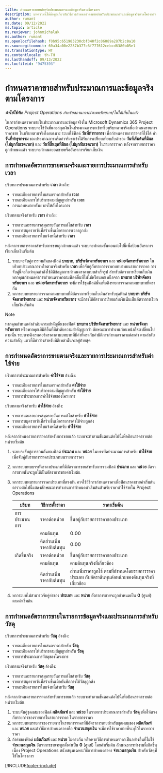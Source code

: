 ```yaml
---
title: กำหนดราคาขายสำหรับประมาณการและข้อมูลจริงตามโครงการ
description: บทความนี้ให้ข้อมูลเกี่ยวกับวิธีการกำหนดราคาขายสำหรับประมาณการและข้อมูลจริงตามโครงการ
author: rumant
ms.date: 09/12/2022
ms.topic: article
ms.reviewer: johnmichalak
ms.author: rumant
ms.openlocfilehash: f0b95c651983230cbf340f2c06089a287b2c8a10
ms.sourcegitcommit: 60a34a00e2237b377c6f777612cebcd6380b05e1
ms.translationtype: HT
ms.contentlocale: th-TH
ms.lasthandoff: 09/13/2022
ms.locfileid: "9475393"
---
```

#  <a name="determine-sales-prices-for-project-based-estimates-and-actuals"></a>กำหนดราคาขายสำหรับประมาณการและข้อมูลจริงตามโครงการ

_**นำไปใช้กับ:** Project Operations สำหรับสถานการณ์ตามทรัพยากร/ไม่ได้เก็บในคลัง_

ในการกำหนดราคาขายในประมาณการและข้อมูลจริงใน Microsoft Dynamics 365 Project Operations ระบบจะใช้วันที่และสกุลเงินในประมาณการขาเข้าหรือบริบทตามจริงเพื่อกำหนดรายการราคาขาย ในบริบทตามจริงโดยเฉพาะ ระบบใช้ฟิลด์ **วันที่ทำรายการ** เพื่อกำหนดรายการราคาที่ใช้ได้ ค่า **วันที่ทำธุรกรรม** ของประมาณการหรือค่าจริงขาเข้าได้รับการเปรียบเทียบกับค่าของ **วันที่เริ่มต้นที่มีผล (ไม่ผูกกับเขตเวลา)** และ **วันที่สิ้นสุดที่มีผล (ไม่ผูกกับเขตเวลา)** ในรายการราคา หลังจากรายการราคาถูกกำหนดแล้ว ระบบจะกำหนดยอดขายหรืออัตราการเรียกเก็บเงิน

## <a name="determining-sales-rates-on-actual-and-estimate-lines-for-time"></a>การกำหนดอัตราการขายตามจริงและรายการประมาณการสำหรับเวลา

บริบทการประมาณการสำหรับ **เวลา** อ้างถึง:

- รายละเอียดรายการใบเสนอราคาสำหรับ **เวลา**
- รายละเอียดการให้บริการตามสัญญาสำหรับ **เวลา**
- การมอบหมายทรัพยากรให้กับโครงการ

บริบทตามจริงสำหรับ **เวลา** อ้างถึง:

- รายการและรายการสมุดรายวันการแก้ไขสำหรับ **เวลา**
- รายการสมุดรายวันที่สร้างขึ้นเมื่อรายการเวลาถูกส่ง
- รายละเอียดรายการใบแจ้งหนี้สำหรับ **เวลา** 

หลังจากรายการราคาสำหรับการขายถูกกำหนดแล้ว ระบบจะทำตามขั้นตอนต่อไปนี้เพื่อป้อนอัตราการเรียกเก็บเงินเริ่มต้น

1. ระบบจะจับคู่การรวมกันของฟิลด์ **บทบาท**, **บริษัทจัดหาทรัพยากร** และ **หน่วยจัดหาทรัพยากร** ในบริบทประมาณการหรือตามจริงสำหรับ **เวลา** เพื่อจับคู่กับรายการราคาบทบาทบนรายการราคา การจับคู่นี้จะถือว่าคุณกำลังใช้มิติข้อมูลการกำหนดราคาแบบสำเร็จรูป สำหรับอัตราการเรียกเก็บเงิน หากคุณกำหนดค่าการกำหนดราคาตามฟิลด์อื่นที่ไม่ใช่หรือนอกเหนือจาก **บทบาท** **บริษัทจัดหาทรัพยากร** และ **หน่วยจัดหาทรัพยากร** จะมีการใช้ชุดฟิลด์นั้นเพื่อดึงรายการราคาตามบทบาทที่ตรงกัน
1. หากระบบพบรายการราคาตามบทบาทที่มีอัตราการเรียกเก็บเงินสำหรับชุดฟิลด์ **บทบาท** **บริษัทจัดหาทรัพยากร** และ **หน่วยจัดหาทรัพยากร** จะมีการใช้อัตราการเรียกเก้บเงินนั้นเป็นอัตราการเรียกเก็บเงินเริ่มต้น

> [!NOTE]
> หากคุณกำหนดค่าลำดับความสำคัญอื่นของฟิลด์ **บทบาท** **บริษัทจัดหาทรัพยากร** และ **หน่วยจัดหาทรัพยากร** หรือหากคุณมีมิติอื่นที่มีลำดับความสำคัญสูงกว่า ลักษณะการทำงานก่อนหน้าก็จะเปลี่ยนไปตามนั้น ระบบจะดึงเรกคอร์ดราคาตามบทบาทที่มีค่าที่ตรงกับค่ามิติการกำหนดราคาแต่ละค่า ตามลำดับความสำคัญ แถวที่มีค่าว่างสำหรับมิติเหล่านั้นจะอยู่ท้ายสุด

## <a name="determining-sales-rates-on-actual-and-estimate-lines-for-expense"></a>การกำหนดอัตราการขายตามจริงและรายการประมาณการสำหรับค่าใช้จ่าย

บริบทการประมาณการสำหรับ **ค่าใช้จ่าย** อ้างถึง:

- รายละเอียดรายการใบเสนอราคาสำหรับ **ค่าใช้จ่าย**
- รายละเอียดการให้บริการตามสัญญาสำหรับ **ค่าใช้จ่าย**
- รายการประมาณการค่าใช้จ่ายของโครงการ

บริบทตามจริงสำหรับ **ค่าใช้จ่าย** อ้างถึง:

- รายการและรายการสมุดรายวันการแก้ไขสำหรับ **ค่าใช้จ่าย**
- รายการสมุดรายวันที่สร้างขึ้นเมื่อรายการค่าใช้จ่ายถูกส่ง
- รายละเอียดรายการใบแจ้งหนี้สำหรับ **ค่าใช้จ่าย** 

หลังจากกำหนดรายการราคาสำหรับการขายแล้ว ระบบจะทำตามขั้นตอนต่อไปนี้เพื่อป้อนราคาขายต่อหน่วยเริ่มต้น

1. ระบบจะจับคู่การรวมกันของฟิลด์ **ประเภท** และ **หน่วย** ในบรรทัดประมาณการสำหรับ **ค่าใช้จ่าย** เพื่อจับคู่กับรายการราคาประเภทบนรายการราคา
1. หากระบบพบบรรทัดราคาประเภทที่มีอัตราการขายสำหรับการรวมฟิลด์ **ประเภท** และ **หน่วย** อัตราการขายนั้นจะถูกใช้เป็นอัตราการขายค่าเริ่มต้น
1. หากระบบพบรายการราคาประเภทที่ตรงกัน อาจใช้วิธีการกำหนดราคาเพื่อป้อนราคาขายค่าเริ่มต้น ตารางต่อไปนี้แสดงลักษณะการทำงานการกำหนดค่าเริ่มต้นสำหรับราคาค่าใช้จ่ายใน Project Operations

    | บริบท | วิธีการตั้งราคา | ราคาเริ่มต้น |
    | --- | --- | --- |
    | การประมาณการ | ราคาต่อหน่วย | ขึ้นอยู่กับรายการราคาของประเภท |
    |        | ตามต้นทุน | 0.00 |
    |        | คิดส่วนเพิ่มราคากับต้นทุน | 0.00 |
    | เกิดขึ้นจริง | ราคาต่อหน่วย | ขึ้นอยู่กับรายการราคาของประเภท |
    |        | ตามต้นทุน | ตามต้นทุนจริงที่เกี่ยวข้อง |
    |        | คิดส่วนเพิ่มราคากับต้นทุน | ส่วนเพิ่มราคาถูกใช้ ตามที่กำหนดโดยรายการราคาประเภท กับอัตราต้นทุนต่อหน่วยของต้นทุนจริงที่เกี่ยวข้อง |

1. หากระบบไม่สามารถจับคู่ค่าของ **ประเภท** และ **หน่วย** อัตราการขายจะถูกกำหนดเป็น **0** (ศูนย์) ตามค่าเริ่มต้น

## <a name="determining-sales-rates-on-actual-and-estimate-lines-for-material"></a>การกำหนดอัตราการขายในรายการข้อมูลจริงและประมาณการสำหรับวัสดุ

บริบทการประมาณการสำหรับ **วัสดุ** อ้างถึง:

- รายละเอียดรายการใบเสนอราคาสำหรับ **วัสดุ**
- รายละเอียดการให้บริการตามสัญญาสำหรับ **วัสดุ**
- รายการประมาณการวัสดุของโครงการ

บริบทตามจริงสำหรับ **วัสดุ** อ้างถึง:

- รายการและรายการสมุดรายวันการแก้ไขสำหรับ **วัสดุ**
- รายการสมุดรายวันที่สร้างขึ้นเมื่อบันทึกการใช้วัสดุถูกส่ง
- รายละเอียดรายการใบแจ้งหนี้สำหรับ **วัสดุ** 

หลังจากกำหนดรายการราคาสำหรับการขายแล้ว ระบบจะทำตามขั้นตอนต่อไปนี้เพื่อป้อนราคาขายต่อหน่วยเริ่มต้น

1. ระบบจับคู่ชุดผสมของฟิลด์ **ผลิตภัณฑ์** และ **หน่วย** ในรายการประมาณการสำหรับ **วัสดุ** เพื่อให้ตรงกับรายการของรายการในรายการราคา ในรายการราคา
1. หากระบบพบรายการของรายการในรายการราคาที่มีอัตราการขายสำหรับชุดผสมของ **ผลิตภัณฑ์** และ **หน่วย** และถ้าวิธีการกำหนดราคาคือ **จำนวนสกุลเงิน** จะมีการใช้ราคาขายที่ระบุไว้ในรายการราคา 
1. ถ้าค่าของฟิลด์ **ผลิตภัณฑ์** และ **หน่วย** ไม่ตรงกัน หรือหากวิธีการกำหนดราคาเป็นอย่างอื่นที่ไม่ใช่ **จำนวนสกุลเงิน** อัตราการขายจะถูกตั้งค่าเป็น **0** (ศูนย์) โดยค่าเริ่มต้น ลักษณะการทำงานนี้เกิดขึ้นเนื่อง Project Operations สนับสนุนเฉพาะวิธีการกำหนดราคา **จำนวนสกุลเงิน** สำหรับวัสดุที่ใช้ในโครงการ

[!INCLUDE[footer-include](../includes/footer-banner.md)]
